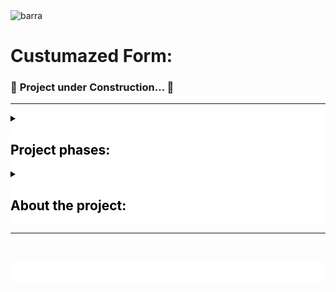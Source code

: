 <img alt="barra" src=""/>

<br>

# **Custumazed Form:**

 ### 🚧 __Project under Construction...__ 🚧

<hr>


<details style="background-color:white; color:black">
<summary> <h2>Project phases:</h2>

</summary> 
<br>

- [x] Information organization.

- [x] Choice of languages for development.

    - Linguagem de Marcação de HiperTexto(HTML5).<br>
    <img alt="HTML5" src="https://github.com/RobertDalexander/Customized-form/blob/main/2ab13ded-c529-4461-b518-8c28fb6243f6.png" width="180px"/>
    
    - Cascading Style Sheets (CSS3).<br>
    <img alt="CSS3" src="https://github.com/RobertDalexander/Customized-form/blob/main/bf63614c-77da-4505-bdcf-6dfd614b9f87.png" width="180px"/>

- [ ] Definition of the levels of the form.

- [x] Layout Prototyping.

    - Prototipo.<br>
     <img alt="Prototipo" src="https://github.com/RobertDalexander/Customized-form/blob/main/Form.png" width="300px"/>

- [ ] Project finalization.

</details>


<details style="background-color:white; color:black">
<summary>
<h2>About the project:</h2>
</summary>
<br>
<p style="text-align:justify; color:white; background:black">
The project will show a user registration and authentication form. The custom style will show a simple adaptive layout, when the window increases in size or decreases in size, but not yet a  layout responsive.
</p>
</details>

<hr>


<br>


<p style="background:white; width:100%px; height:35px; border-radius:8px"></p>
